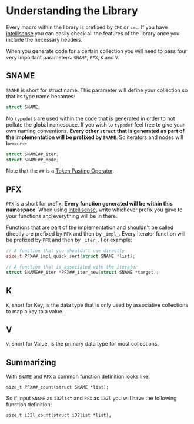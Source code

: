 # Understanding the Library

Every macro within the library is prefixed by `CMC` or `cmc`. If you have [intellisense](https://code.visualstudio.com/docs/editor/intellisense) you can easily check all the features of the library once you include the necessary headers.

When you generate code for a certain collection you will need to pass four very important parameters: `SNAME`, `PFX`, `K` and `V`.

## SNAME

`SNAME` is short for struct name. This parameter will define your collection so that its type name becomes:

```c
struct SNAME;
```

No `typedef`s are used within the code that is generated in order to not pollute the global namespace. If you wish to `typedef` feel free to give your own naming conventions.
__Every other `struct` that is generated as part of the implementation will be prefixed by `SNAME`__. So iterators and nodes will become:

```c
struct SNAME##_iter;
struct SNAME##_node;
```

Note that the `##` is a [Token Pasting Operator](https://en.wikipedia.org/wiki/C_preprocessor#Token_concatenation).

## PFX

`PFX` is a short for prefix. __Every function generated will be within this namespace__. When using [Intellisense](https://code.visualstudio.com/docs/editor/intellisense), write whichever prefix you gave to your functions and everything will be in there.

Functions that are part of the implementation and shouldn't be called directly are prefixed by `PFX` and then by `_impl_`. Every iterator function will be prefixed by `PFX` and then by `_iter_`. For example:

```c
// A function that you shouldn't use directly
size_t PFX##_impl_quick_sort(struct SNAME *list);
```

```c
// A function that is associated with the iterator
struct SNAME##_iter *PFX##_iter_new(struct SNAME *target);
```

## K

`K`, short for Key, is the data type that is only used by associative collections to map a key to a value.

## V

`V`, short for Value, is the primary data type for most collections.

## Summarizing

With `SNAME` and `PFX` a common function definition looks like:

`size_t PFX##_count(struct SNAME *list);`

So if input `SNAME` as `i32list` and `PFX` as `i32l` you will have the following function definition:

`size_t i32l_count(struct i32list *list);`

